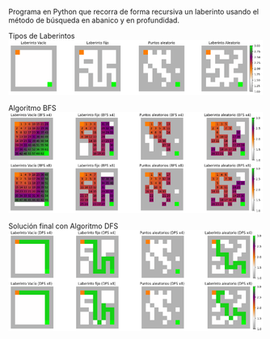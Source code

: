 Programa en Python que recorra de forma recursiva un laberinto usando el método de búsqueda en abanico y en profundidad.

Tipos de Laberintos
![Alt text](screenshots/1.png?raw=true "Laberintos")

Algoritmo BFS
![Alt text](screenshots/2.png?raw=true "BFS")

Solución final con Algoritmo DFS
![Alt text](screenshots/4.png?raw=true "DFS")
